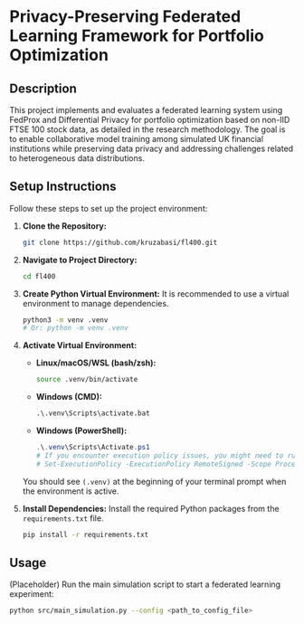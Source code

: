 # Privacy-Preserving Federated Learning Framework for Portfolio Optimization

## Description

This project implements and evaluates a federated learning system using FedProx and Differential Privacy for portfolio optimization based on non-IID FTSE 100 stock data, as detailed in the research methodology. The goal is to enable collaborative model training among simulated UK financial institutions while preserving data privacy and addressing challenges related to heterogeneous data distributions.

## Setup Instructions

Follow these steps to set up the project environment:

1.  **Clone the Repository:**
    ```bash
    git clone https://github.com/kruzabasi/fl400.git
    ```

2.  **Navigate to Project Directory:**
    ```bash
    cd fl400
    ```

3.  **Create Python Virtual Environment:**
    It is recommended to use a virtual environment to manage dependencies.
    ```bash
    python3 -m venv .venv
    # Or: python -m venv .venv
    ```

4.  **Activate Virtual Environment:**
    * **Linux/macOS/WSL (bash/zsh):**
        ```bash
        source .venv/bin/activate
        ```
    * **Windows (CMD):**
        ```cmd
        .\.venv\Scripts\activate.bat
        ```
    * **Windows (PowerShell):**
        ```powershell
        .\.venv\Scripts\Activate.ps1
        # If you encounter execution policy issues, you might need to run:
        # Set-ExecutionPolicy -ExecutionPolicy RemoteSigned -Scope Process
        ```
    You should see `(.venv)` at the beginning of your terminal prompt when the environment is active.

5.  **Install Dependencies:**
    Install the required Python packages from the `requirements.txt` file.
    ```bash
    pip install -r requirements.txt
    ```

## Usage

(Placeholder) Run the main simulation script to start a federated learning experiment:

```bash
python src/main_simulation.py --config <path_to_config_file>
```